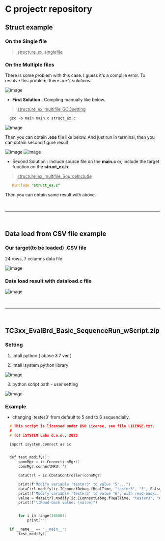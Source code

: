# C projectr repository

## Struct example

### On the Single file

> <U>structure_ex_singlefile</U>

### On the Multiple files

There is some problem with this case. I guess it's a complile error. To resolve this problem, there are 2 solutions. 

![image](https://user-images.githubusercontent.com/71545160/185779124-809a79e8-9db8-488e-a3b9-f27c104e76ef.png)

* **First Solution** :  Compling manually like below. 

 > <U>structure_ex_multifile_GCCsetting</U>

  ```C
    gcc -o main main.c struct_ex.c
  ```
![image](https://user-images.githubusercontent.com/71545160/185779171-05756d66-efbc-430c-b88b-dcfc6777fd6b.png)

Then you can obtain **.exe** file like below. And just run in terminal, then you can obtain second figure result.

![image](https://user-images.githubusercontent.com/71545160/185779254-4076cbc8-9039-4e77-9a83-8bf1ca4195f0.png)
![image](https://user-images.githubusercontent.com/71545160/185779271-bdf98fbb-d54a-49c8-a099-59ef984d33bb.png)

* Second Solution : Include source file on the **main.c**  or, include the target function on the **struct_ex.h**.

> <U>structure_ex_multifile_SourceInclude</U>

 ```C
    #include "struct_ex.c"
  ```
Then you can obtain same result with above.

<br>

-----------------------

<br>

## Data load from CSV file example

### Our target(to be loaded) .CSV file

24 rows, 7 columns data file

![image](https://user-images.githubusercontent.com/71545160/185780305-d28bfed4-92b6-4694-8932-9750cf1b7734.png)

### Data load result with **dataload.c** file

![image](https://user-images.githubusercontent.com/71545160/185780287-c6bbc009-0814-43b9-be7d-0a28f2b5ba94.png)

<br>

-----------------------

<br>

## TC3xx_EvalBrd_Basic_SequenceRun_wScript.zip

### Setting

1. Intall python ( above 3.7 ver )

2. Intall Isystem python library
 
![image](https://user-images.githubusercontent.com/71545160/237033166-a5e639c3-eb8b-4af4-832b-046dc177602b.png)

3. python script path - user setting

![image](https://user-images.githubusercontent.com/71545160/237032837-cda5155a-a5b2-473f-8938-ddffebc32558.png)


### Example

- changing 'tester3' from default to 5 and to 6 sequencially.

```c
  # This script is licensed under BSD License, see file LICENSE.txt.
  #
  # (c) iSYSTEM Labs d.o.o., 2023

  import isystem.connect as ic


  def test_modify():
      connMgr = ic.ConnectionMgr()
      connMgr.connectMRU('')

      dataCtrl = ic.CDataController(connMgr)

      print(f"Modify variable 'tester3' to value '5'...")
      dataCtrl.modify(ic.IConnectDebug.fRealTime, "tester3", "5", False)
      print(f"Modify variable 'tester3' to value '6', with read-back...")
      value = dataCtrl.modify(ic.IConnectDebug.fRealTime, "tester3", "6", True)
      print(f"\tRead-back value: {value}")


      for i in range(10000):
          print("")

  if __name__ == "__main__":
      test_modify()
```
